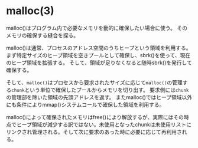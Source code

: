 # malloc(3)

malloc()はプログラム内で必要なメモリを動的に確保したい場合に使う。
そのメモリの確保する縫合を探る。

malloc()は通常、プロセスのアドレス空間のうちヒープという領域を利用する。
まず特定サイズのヒープ領域を空きプールとして確保し、sbrk()を使って、現在のヒープ領域を拡張する。
そして、領域が足りなくなると随時sbrk()を発行して確保する。

そして、`malloc()`はプロセスから要求されたサイズに応じて`malloc()`の管理する`chunk`という単位で確保したプールからメモリを切り出す。
要求側には`chunk`の管理部を除いた領域の先頭アドレスを返す。
またmalloc()ではヒープ領域以外にも条件によりmmap()システムコールで確保した領域を利用する。

malloc()によって確保されたメモリはfree()により解放するが、実際にはその時点でヒープ領域が減少する訳ではない。未使用となったchunkは未使用リストにリンクされ管理される。そして次に要求のあった時に必要に応じて再利用される。
